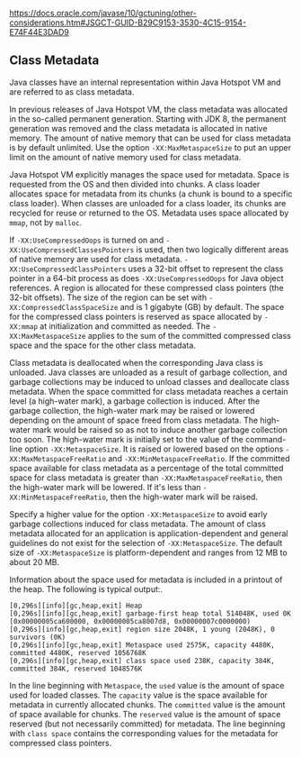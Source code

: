 https://docs.oracle.com/javase/10/gctuning/other-considerations.htm#JSGCT-GUID-B29C9153-3530-4C15-9154-E74F44E3DAD9

## Class Metadata

Java classes have an internal representation within Java Hotspot VM and are referred to as class metadata.

In previous releases of Java Hotspot VM, the class metadata was allocated in the so-called permanent generation. Starting with JDK 8, the permanent generation was removed and the class metadata is allocated in native memory. The amount of native memory that can be used for class metadata is by default unlimited. Use the option `-XX:MaxMetaspaceSize` to put an upper limit on the amount of native memory used for class metadata.

Java Hotspot VM explicitly manages the space used for metadata. Space is requested from the OS and then divided into chunks. A class loader allocates space for metadata from its chunks (a chunk is bound to a specific class loader). When classes are unloaded for a class loader, its chunks are recycled for reuse or returned to the OS. Metadata uses space allocated by `mmap`, not by `malloc`.

If `-XX:UseCompressedOops` is turned on and `-XX:UseCompressedClassesPointers` is used, then two logically different areas of native memory are used for class metadata. `-XX:UseCompressedClassPointers` uses a 32-bit offset to represent the class pointer in a 64-bit process as does `-XX:UseCompressedOops` for Java object references. A region is allocated for these compressed class pointers (the 32-bit offsets). The size of the region can be set with `-XX:CompressedClassSpaceSize` and is 1 gigabyte (GB) by default. The space for the compressed class pointers is reserved as space allocated by `-XX:mmap` at initialization and committed as needed. The `-XX:MaxMetaspaceSize` applies to the sum of the committed compressed class space and the space for the other class metadata.

Class metadata is deallocated when the corresponding Java class is unloaded. Java classes are unloaded as a result of garbage collection, and garbage collections may be induced to unload classes and deallocate class metadata. When the space committed for class metadata reaches a certain level (a high-water mark), a garbage collection is induced. After the garbage collection, the high-water mark may be raised or lowered depending on the amount of space freed from class metadata. The high-water mark would be raised so as not to induce another garbage collection too soon. The high-water mark is initially set to the value of the command-line option `-XX:MetaspaceSize`. It is raised or lowered based on the options `-XX:MaxMetaspaceFreeRatio` and `-XX:MinMetaspaceFreeRatio`. If the committed space available for class metadata as a percentage of the total committed space for class metadata is greater than `-XX:MaxMetaspaceFreeRatio`, then the high-water mark will be lowered. If it's less than `-XX:MinMetaspaceFreeRatio`, then the high-water mark will be raised.

Specify a higher value for the option `-XX:MetaspaceSize` to avoid early garbage collections induced for class metadata. The amount of class metadata allocated for an application is application-dependent and general guidelines do not exist for the selection of `-XX:MetaspaceSize`. The default size of `-XX:MetaspaceSize` is platform-dependent and ranges from 12 MB to about 20 MB.

Information about the space used for metadata is included in a printout of the heap. The following is typical output:.

```
[0,296s][info][gc,heap,exit] Heap
[0,296s][info][gc,heap,exit] garbage-first heap total 514048K, used 0K [0x00000005ca600000, 0x00000005ca8007d8, 0x00000007c0000000)
[0,296s][info][gc,heap,exit] region size 2048K, 1 young (2048K), 0 survivors (0K)
[0,296s][info][gc,heap,exit] Metaspace used 2575K, capacity 4480K, committed 4480K, reserved 1056768K
[0,296s][info][gc,heap,exit] class space used 238K, capacity 384K, committed 384K, reserved 1048576K
```

In the line beginning with `Metaspace`, the `used` value is the amount of space used for loaded classes. The `capacity` value is the space available for metadata in currently allocated chunks. The `committed` value is the amount of space available for chunks. The `reserved` value is the amount of space reserved (but not necessarily committed) for metadata. The line beginning with `class space` contains the corresponding values for the metadata for compressed class pointers.